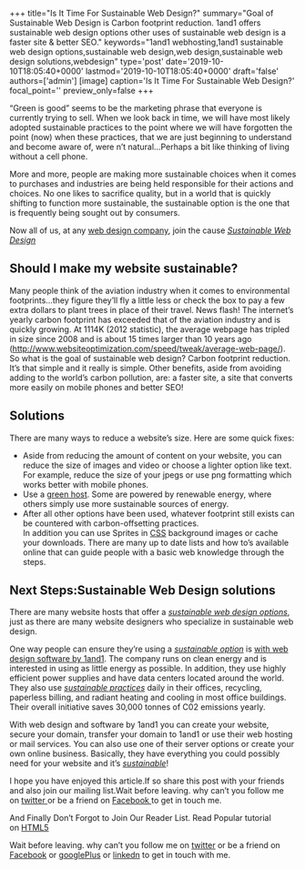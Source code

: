 +++
title="Is It Time For Sustainable Web Design?"
summary="Goal of Sustainable Web Design is Carbon footprint reduction. 1and1 offers sustainable web design options other uses of sustainable web design is a faster site & better SEO."
keywords="1and1 webhosting,1and1 sustainable web design options,sustainable web design,web design,sustainable web design solutions,webdesign"
type='post'
date='2019-10-10T18:05:40+0000'
lastmod='2019-10-10T18:05:40+0000'
draft='false'
authors=['admin']
[image]
caption='Is It Time For Sustainable Web Design?'
focal_point=''
preview_only=false
+++

“Green is good” seems to be the marketing phrase that everyone is currently trying to sell. When we look back in time, we will have most likely adopted sustainable practices to the point where we will have forgotten the point (now) when these practices, that we are just beginning to understand and become aware of, were n’t natural…Perhaps a bit like thinking of living without a cell phone.

More and more, people are making more sustainable choices when it comes to purchases and industries are being held responsible for their actions and choices. No one likes to sacrifice quality, but in a world that is quickly shifting to function more sustainable, the sustainable option is the one that is frequently being sought out by consumers.

Now all of us, at any <a href="https://www.webcreationuk.co.uk/">web design company</a>, join the cause <span style="text-decoration: underline;"><em>Sustainable Web Design</em></span>

## Should I make my website sustainable?

Many people think of the aviation industry when it comes to environmental footprints…they figure they’ll fly a little less or check the box to pay a few extra dollars to plant trees in place of their travel. News flash! The internet’s yearly carbon footprint has exceeded that of the aviation industry and is quickly growing. At 1114K (2012 statistic), the average webpage has tripled in size since 2008 and is about 15 times larger than 10 years ago (<a href="http://www.websiteoptimization.com/speed/tweak/average-web-page/" target="_blank" rel="nofollow">http://www.websiteoptimization.com/speed/tweak/average-web-page/</a>).<br>
So what is the goal of sustainable web design? Carbon footprint reduction. It’s that simple and it really is simple. Other benefits, aside from avoiding adding to the world’s carbon pollution, are: a faster site, a site that converts more easily on mobile phones and better SEO!

## Solutions

There are many ways to reduce a website’s size. Here are some quick fixes:

<ul><li>Aside from reducing the amount of content on your website, you can reduce the size of images and video or choose a lighter option like text. For example, reduce the size of your jpegs or use png formatting which works better with mobile phones.</li><li>Use a <a href="http://www.webjackalope.com/archive/green-web-hosts" target="_blank" rel="nofollow">green host</a>. Some are powered by renewable energy, where others simply use more sustainable sources of energy.</li><li>After all other options have been used, whatever footprint still exists can be countered with carbon-offsetting practices.<br> In addition you can use Sprites in <a href="https://www.arungudelli.com/css3/css3-animation-tutorial/" target="_blank">CSS</a> background images or cache your downloads. There are many up to date lists and how to’s available online that can guide people with a basic web knowledge through the steps.</li></ul>

## Next Steps:Sustainable Web Design solutions

There are many website hosts that offer a <span style="text-decoration: underline;"><em>sustainable web design options</em></span>, just as there are many website designers who specialize in sustainable web design.

One way people can ensure they’re using a <span style="text-decoration: underline;"><em>sustainable option</em></span> is <a href="http://website.1and1.com/web-design-software" target="_blank" rel="nofollow">with web design software by 1and1</a>. The company runs on clean energy and is interested in using as little energy as possible. In addition, they use highly efficient power supplies and have data centers located around the world. They also use <span style="text-decoration: underline;"><em>sustainable practices</em></span> daily in their offices, recycling, paperless billing, and radiant heating and cooling in most office buildings. Their overall initiative saves 30,000 tonnes of C02 emissions yearly.

With web design and software by 1and1 you can create your website, secure your domain, transfer your domain to 1and1 or use their web hosting or mail services. You can also use one of their server options or create your own online business. Basically, they have everything you could possibly need for your website and it’s <span style="text-decoration: underline;"><em>sustainable</em></span>!

I hope you have enjoyed this article.If so share this post with your friends and also join our mailing list.Wait before leaving.&nbsp;why can’t you follow me on&nbsp;<a title="ArunkumarGudelli Twitter" href="http://twitter.com/arunGudelli" target="_blank">twitter&nbsp;</a>or be a friend on&nbsp;<a title="Arunkumar Gudelli Facebook" href="http://www.facebook.com/garunblog" target="_blank">Facebook&nbsp;</a>to get in touch me.

And Finally Don’t Forgot to Join Our Reader List. Read Popular tutorial on&nbsp;<a title="HTML5" href="https://www.arungudelli.com/category/html5" target="_blank">HTML5</a>

Wait before leaving.
why can’t you follow me on <a href="https://twitter.com/arungudelli" target="_blank">twitter</a> or be a friend on <a href="https://www.facebook.com/gudelliArun" target="_blank">Facebook</a> or <a href="https://plus.google.com/+ArunkumarGudelli" target="_blank">googlePlus</a> or <a href="https://www.linkedin.com/in/arungudelli/" target="_blank">linkedn</a> to get in touch with me.

